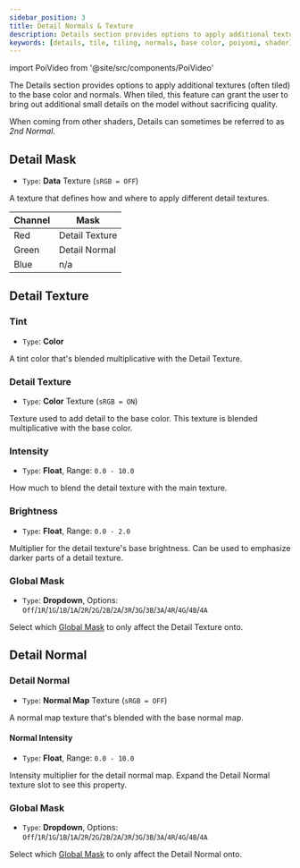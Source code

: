 ```yaml
---
sidebar_position: 3
title: Detail Normals & Texture
description: Details section provides options to apply additional textures and normals, often tiled, to the Material.
keywords: [details, tile, tiling, normals, base color, poiyomi, shader]
---
```

import PoiVideo from '@site/src/components/PoiVideo'

The Details section provides options to apply additional textures (often tiled) to the base color and normals. When tiled, this feature can grant the user to bring out additional small details on the model without sacrificing quality.

When coming from other shaders, Details can sometimes be referred to as *2nd Normal*.

## Detail Mask

- `Type`: **Data** Texture (`sRGB = OFF`)

A texture that defines how and where to apply different detail textures.

| Channel | Mask |
|--|--|
| Red | Detail Texture |
| Green |  Detail Normal  |
| Blue | n/a |

## Detail Texture

### Tint

- `Type`: **Color**

A tint color that's blended multiplicative with the Detail Texture.

### Detail Texture

- `Type`: **Color** Texture (`sRGB = ON`)

Texture used to add detail to the base color. This texture is blended multiplicative with the base color.

### Intensity

- `Type`: **Float**, Range: `0.0 - 10.0`

How much to blend the detail texture with the main texture.

### Brightness

- `Type`: **Float**, Range: `0.0 - 2.0`

Multiplier for the detail texture's base brightness. Can be used to emphasize darker parts of a detail texture.

### Global Mask

- `Type`: **Dropdown**, Options: `Off`/`1R`/`1G`/`1B`/`1A`/`2R`/`2G`/`2B`/`2A`/`3R`/`3G`/`3B`/`3A`/`4R`/`4G`/`4B`/`4A`

Select which [Global Mask](/docs/modifiers/global-masks.md) to only affect the Detail Texture onto.

## Detail Normal

### Detail Normal

- `Type`: **Normal Map** Texture (`sRGB = OFF`)

A normal map texture that's blended with the base normal map. 

#### Normal Intensity

- `Type`: **Float**, Range: `0.0 - 10.0`

Intensity multiplier for the detail normal map. Expand the Detail Normal texture slot to see this property.

### Global Mask

- `Type`: **Dropdown**, Options: `Off`/`1R`/`1G`/`1B`/`1A`/`2R`/`2G`/`2B`/`2A`/`3R`/`3G`/`3B`/`3A`/`4R`/`4G`/`4B`/`4A`

Select which [Global Mask](/docs/modifiers/global-masks.md) to only affect the Detail Normal onto.